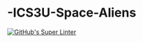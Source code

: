 # -ICS3U-Space-Aliens
[![GitHub's Super Linter](https://github.com/ICS3U-Programming-Titwech-W/-ICS3U-Space-Aliens/workflows/GitHub's%20Super%20Linter/badge.svg)](https://github.com/ICS3U-Programming-Titwech-W/-ICS3U-Space-Aliens/actions)

